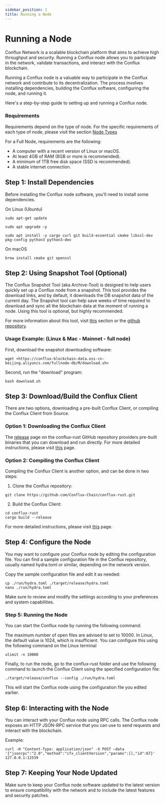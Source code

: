 ```yaml
---
sidebar_position: 1
title: Running a Node
---
```


# Running a Node

Conflux Network is a scalable blockchain platform that aims to achieve high throughput and security. Running a Conflux node allows you to participate in the network, validate transactions, and interact with the Conflux blockchain.  

Running a Conflux node is a valuable way to participate in the Conflux network and contribute to its decentralization. The process involves installing dependencies, building the Conflux software, configuring the node, and running it.  

Here's a step-by-step guide to setting up and running a Conflux node. 

### Requirements 

Requirements depend on the type of node. For the specific requirements of each type of node, please visit the section [Node Types](./node-types)

For a Full Node, requirements are the following:

* A computer with a recent version of Linux or macOS. 
* At least 4GB of RAM (8GB or more is recommended). 
* A minimum of 1TB free disk space (SSD is recommended). 
* A stable internet connection. 

## Step 1: Install Dependencies 

Before installing the Conflux node software, you'll need to install some dependencies. 

On Linux (Ubuntu) 
```
sudo apt-get update 

sudo apt upgrade –y 

sudo apt install -y cargo curl git build-essential cmake libssl-dev pkg-config python3 python3-dev 
```
 

On macOS 

 
```
brew install cmake git openssl 
```

## Step 2: Using Snapshot Tool (Optional) 

The Conflux Snapshot Tool (aka Archive-Tool) is designed to help users quickly set up a Conflux node from a snapshot. This tool provides the download links, and by default, it downloads the DB snapshot data of the current day. The Snapshot tool can help save weeks of time required to download and sync all the blockchain data at the moment of running a node. Using this tool is optional, but highly recommended.

For more information about this tool, visit [this](./snapshot-tool) section or the [github repository](https://github.com/conflux-fans/archive-tool). 
 

### Usage Example: (Linux & Mac - Mainnet - full node)

First, download the snapshot downloading software:
```
wget <https://conflux-blockchain-data.oss-cn-beijing.aliyuncs.com/fullnode-db/M/download.sh> 
```
Second, run the "download" program:

```
bash download.sh 
```

## Step 3: Download/Build the Conflux Client

There are two options, downloading a pre-built Conflux Client, or compiling the Conflux Client from Source.

### Option 1: Downloading the Conflux Client

The [release](https://github.com/Conflux-Chain/conflux-rust/releases) page on the conflux-rust GitHub repository providers pre-built binaries that you can download and run directly. For more detailed instructions, please visit [this](./downloading-conflux-client.md) page.

### Option 2: Compiling the Conflux Client
Compiling the Conflux Client is another option, and can be done in two steps:

1. Clone the Conflux repository: 

```
git clone https://github.com/Conflux-Chain/conflux-rust.git 
```
2. Build the Conflux Client:

``` 
cd conflux-rust 
cargo build --release 
``` 
For more detailed instructions, please visit [this](./compiling-conflux-client.md) page.

## Step 4: Configure the Node 

You may want to configure your Conflux node by editing the configuration file. You can find a sample configuration file in the Conflux repository, usually named hydra.toml or similar, depending on the network version. 

Copy the sample configuration file and edit it as needed: 
```
cp ./run/hydra.toml ./target/release/hydra.toml 
nano ./run/hydra.toml 
``` 

Make sure to review and modify the settings according to your preferences and system capabilities. 

### Step 5: Running the Node 

You can start the Conflux node by running the following command: 

The maximum number of open files are advised to set to 10000. In Linux, the default value is 1024, which is insufficient. You can configure this using the following command on the Linux terminal

```
ulimit -n 10000 
```

Finally, to run the node, go to the conflux-rust folder and use the following command to launch the Conflux Client using the specified configuration file:

```
./target/release/conflux --config ./run/hydra.toml 
```  

This will start the Conflux node using the configuration file you edited earlier. 

## Step 6: Interacting with the Node 

You can interact with your Conflux node using RPC calls. The Conflux node exposes an HTTP JSON-RPC service that you can use to send requests and interact with the blockchain. 

 

Example: 
```
curl -H "Content-Type: application/json" -X POST –data '{"jsonrpc":"2.0","method":"cfx_clientVersion","params":[],"id":67}' 127.0.0.1:12539 
```
 

## Step 7: Keeping Your Node Updated 

Make sure to keep your Conflux node software updated to the latest version to ensure compatibility with the network and to include the latest features and security patches. 